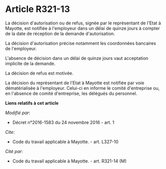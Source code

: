 # Article R321-13

La décision d'autorisation ou de refus, signée par le représentant de l'Etat à Mayotte, est notifiée à l'employeur dans un
délai de quinze jours à compter de la date de réception de la demande d'autorisation. 

La décision d'autorisation précise notamment les coordonnées bancaires de l'employeur. 

L'absence de décision dans un délai de quinze jours vaut acceptation implicite de la demande. 

La décision de refus est motivée. 

La décision du représentant de l'Etat à Mayotte est notifiée par voie dématérialisée à l'employeur. Celui-ci en informe le
comité d'entreprise ou, en l'absence de comité d'entreprise, les délégués du personnel.

**Liens relatifs à cet article**

_Modifié par_:

  - Décret n°2016-1583 du 24 novembre 2016 - art. 1

_Cite_:

  - Code du travail applicable à Mayotte. - art. L327-10

_Cité par_:

  - Code du travail applicable à Mayotte. - art. R321-14 (M)

